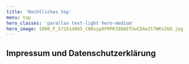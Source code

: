```yaml
---
title: 'Rechtliches top'
menu: top
hero_classes: 'parallax text-light hero-medium'
hero_image: 1000_F_572614065_CN0vyp8FRPK386AETVwCDAeZt7WKsZ6O.jpg
---
```


## Impressum und Datenschutzerklärung